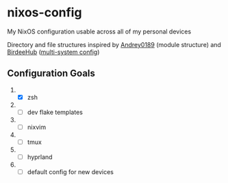 # nixos-config

My NixOS configuration usable across all of my personal devices

Directory and file structures inspired by [Andrey0189](https://github.com/Andrey0189/nixos-config) (module structure) and [BirdeeHub](https://github.com/BirdeeHub/birdeeSystems) ([multi-system config](https://github.com/BirdeeHub/birdeeSystems/blob/582fe0c1123395c8cc0aa3a1bf6dfa3ce65dcfbb/flake.nix#L91-L115))

## Configuration Goals
1. - [X] zsh
2. - [ ] dev flake templates
3. - [ ] nixvim
4. - [ ] tmux
5. - [ ] hyprland
6. - [ ] default config for new devices
